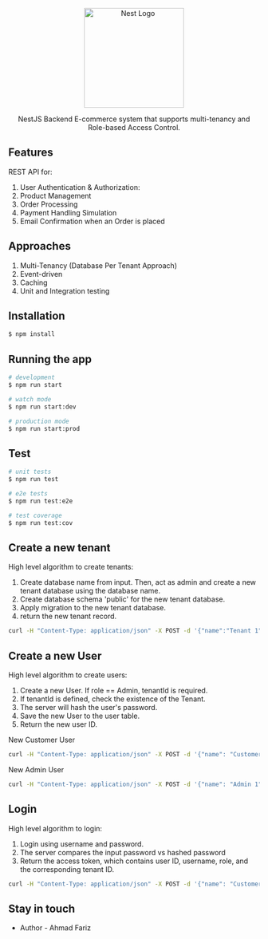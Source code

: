 <p align="center">
  <a href="http://nestjs.com/" target="blank"><img src="https://nestjs.com/img/logo-small.svg" width="200" alt="Nest Logo" /></a>
</p>

[circleci-image]: https://img.shields.io/circleci/build/github/nestjs/nest/master?token=abc123def456
[circleci-url]: https://circleci.com/gh/nestjs/nest

  <p align="center">NestJS Backend E-commerce system that supports multi-tenancy and Role-based Access Control.</p>
    <p align="center">

## Features

REST API for:
1. User Authentication &amp; Authorization:
2. Product Management
3. Order Processing
4. Payment Handling Simulation
5. Email Confirmation when an Order is placed

## Approaches
1. Multi-Tenancy (Database Per Tenant Approach)
2. Event-driven
3. Caching
4. Unit and Integration testing

## Installation

```bash
$ npm install
```

## Running the app

```bash
# development
$ npm run start

# watch mode
$ npm run start:dev

# production mode
$ npm run start:prod
```

## Test

```bash
# unit tests
$ npm run test

# e2e tests
$ npm run test:e2e

# test coverage
$ npm run test:cov
```

## Create a new tenant
High level algorithm to create tenants:
1. Create database name from input. Then, act as admin and create a new tenant database using the database name.
2. Create database schema 'public' for the new tenant database.
3. Apply migration to the new tenant database.
4. return the new tenant record.

```bash
curl -H "Content-Type: application/json" -X POST -d '{"name":"Tenant 1","subdomain":"tenant1"}' {host_url}/tenants
```

## Create a new User
High level algorithm to create users:
1. Create a new User. If role == Admin, tenantId is required.
2. If tenantId is defined, check the existence of the Tenant.
3. The server will hash the user's password.
4. Save the new User to the user table.
5. Return the new user ID.

New Customer User
```bash
curl -H "Content-Type: application/json" -X POST -d '{"name": "Customer 1","username": "customer1","password": "Customer1#","role": "Customer"}' {host_url}/users
```

New Admin User
```bash
curl -H "Content-Type: application/json" -X POST -d '{"name": "Admin 1","username":"admin1","password":"AdminAdmin1#","role":"Admin","tenantId":"0a98de95-9486-4458-97d3-dfcb197b0aa1"}' {host_url}/users
```

## Login
High level algorithm to login:
1. Login using username and password.
2. The server compares the input password vs hashed password
4. Return the access token, which contains user ID, username, role, and the corresponding tenant ID.

```bash
curl -H "Content-Type: application/json" -X POST -d '{"name": "Customer 1","username": "customer1","password": "Customer1#","role": "Customer"}' {host_url}/users
```

## Stay in touch

- Author - Ahmad Fariz
